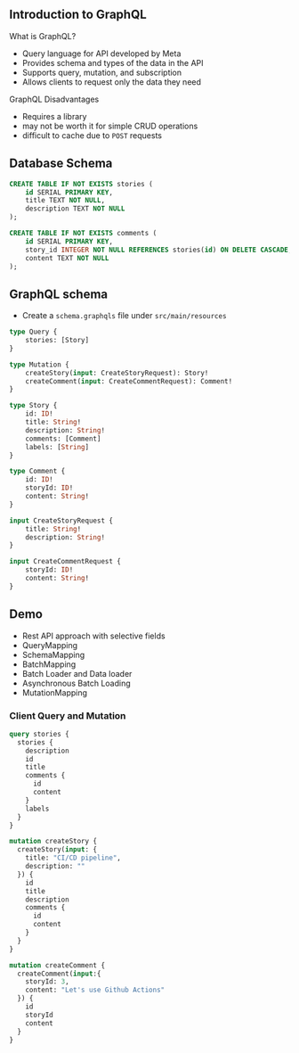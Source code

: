 ## Introduction to GraphQL

What is GraphQL?
- Query language for API developed by Meta
- Provides schema and types of the data in the API
- Supports query, mutation, and subscription
- Allows clients to request only the data they need

GraphQL Disadvantages
- Requires a library
- may not be worth it for simple CRUD operations
- difficult to cache due to `POST` requests

## Database Schema
```sql
CREATE TABLE IF NOT EXISTS stories (
    id SERIAL PRIMARY KEY,
    title TEXT NOT NULL,
    description TEXT NOT NULL
);

CREATE TABLE IF NOT EXISTS comments (
    id SERIAL PRIMARY KEY,
    story_id INTEGER NOT NULL REFERENCES stories(id) ON DELETE CASCADE,
    content TEXT NOT NULL
);
```

## GraphQL schema
- Create a `schema.graphqls` file under `src/main/resources`
```graphql
type Query {
    stories: [Story]
}

type Mutation {
    createStory(input: CreateStoryRequest): Story!
    createComment(input: CreateCommentRequest): Comment!
}

type Story {
    id: ID!
    title: String!
    description: String!
    comments: [Comment]
    labels: [String]
}

type Comment {
    id: ID!
    storyId: ID!
    content: String!
}

input CreateStoryRequest {
    title: String!
    description: String!
}

input CreateCommentRequest {
    storyId: ID!
    content: String!
}
```

## Demo
- Rest API approach with selective fields
- QueryMapping
- SchemaMapping
- BatchMapping
- Batch Loader and Data loader
- Asynchronous Batch Loading
- MutationMapping

### Client Query and Mutation
```graphql
query stories {
  stories {
    description
    id
    title
    comments {
      id
      content
    }
    labels
  }
}

mutation createStory {
  createStory(input: {
    title: "CI/CD pipeline",
    description: ""
  }) {
    id
    title
    description
    comments {
      id
      content
    }
  }
}

mutation createComment {
  createComment(input:{
    storyId: 3,
    content: "Let's use Github Actions"
  }) {
    id
    storyId
    content
  }
}
```